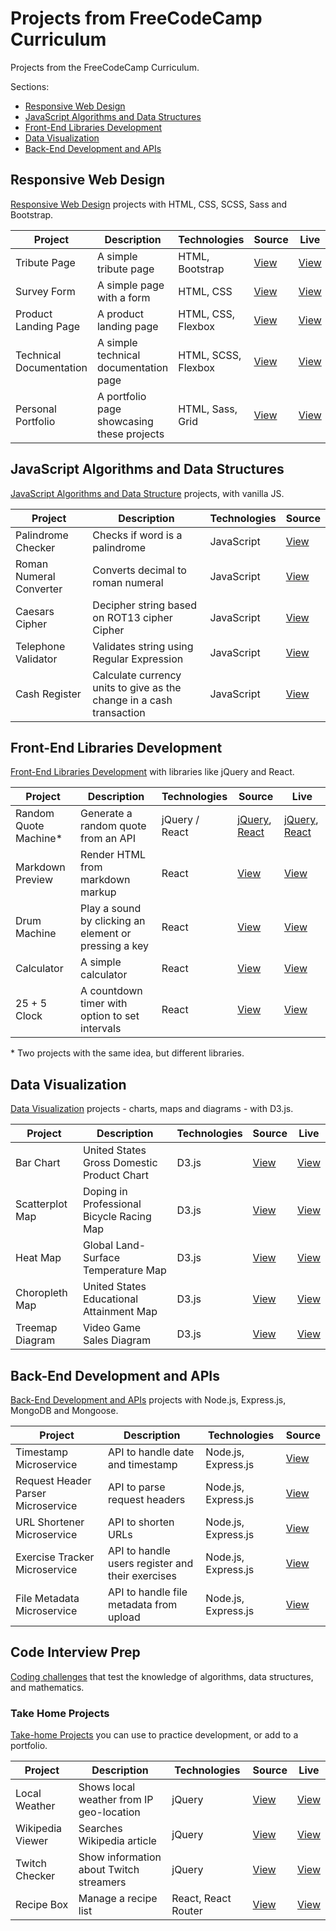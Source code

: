 # Projects from FreeCodeCamp Curriculum

Projects from the FreeCodeCamp Curriculum.

Sections:

- [Responsive Web Design](#responsive-web-design)
- [JavaScript Algorithms and Data Structures](#javascript-algorithms-and-data-structures)
- [Front-End Libraries Development](#front-end-libraries-development)
- [Data Visualization](#data-visualization)
- [Back-End Development and APIs](#back-end-development-and-APIs)

## Responsive Web Design

[Responsive Web Design](responsive-web-design) projects with HTML, CSS, SCSS, Sass and Bootstrap.

| Project                 | Description                                | Technologies        | Source                                                | Live                                                                                                   |
| ----------------------- | ------------------------------------------ | ------------------- | ----------------------------------------------------- | ------------------------------------------------------------------------------------------------------ |
| Tribute Page            | A simple tribute page                      | HTML, Bootstrap     | [View](responsive-web-design/tribute-page/README.md)  | [View](https://jjnilton.github.io/freecodecamp-projects/responsive-web-design/tribute-page/)           |
| Survey Form             | A simple page with a form                  | HTML, CSS           | [View](responsive-web-design/survey-form)             | [View](https://jjnilton.github.io/freecodecamp-projects/responsive-web-design/survey-form)             |
| Product Landing Page    | A product landing page                     | HTML, CSS, Flexbox  | [View](responsive-web-design/product-landing-page)    | [View](https://jjnilton.github.io/freecodecamp-projects/responsive-web-design/product-landing-page)    |
| Technical Documentation | A simple technical documentation page      | HTML, SCSS, Flexbox | [View](responsive-web-design/technical-documentation) | [View](https://jjnilton.github.io/freecodecamp-projects/responsive-web-design/technical-documentation) |
| Personal Portfolio      | A portfolio page showcasing these projects | HTML, Sass, Grid    | [View](responsive-web-design/personal-portfolio)      | [View](https://jjnilton.github.io/freecodecamp-projects/responsive-web-design/personal-portfolio)      |

## JavaScript Algorithms and Data Structures

[JavaScript Algorithms and Data Structure](javascript-algorithms-and-data-structures) projects, with vanilla JS.

| Project                 | Description                                                          | Technologies | Source                                                                           |
| ----------------------- | -------------------------------------------------------------------- | ------------ | -------------------------------------------------------------------------------- |
| Palindrome Checker      | Checks if word is a palindrome                                       | JavaScript   | [View](javascript-algorithms-and-data-structures/src/palindrome-checker.js)      |
| Roman Numeral Converter | Converts decimal to roman numeral                                    | JavaScript   | [View](javascript-algorithms-and-data-structures/src/roman-numeral-converter.js) |
| Caesars Cipher          | Decipher string based on ROT13 cipher Cipher                         | JavaScript   | [View](javascript-algorithms-and-data-structures/src/caesars-cipher.js)          |
| Telephone Validator     | Validates string using Regular Expression                            | JavaScript   | [View](javascript-algorithms-and-data-structures/src/telephone-validator.js)     |
| Cash Register           | Calculate currency units to give as the change in a cash transaction | JavaScript   | [View](javascript-algorithms-and-data-structures/src/cash-register.js)           |

## Front-End Libraries Development

[Front-End Libraries Development](front-end-libraries-development) with libraries like jQuery and React.

| Project                | Description                                           | Technologies   | Source                                                                                                                                     | Live                  |
| ---------------------- | ----------------------------------------------------- | -------------- | ------------------------------------------------------------------------------------------------------------------------------------------ | --------------------- |
| Random Quote Machine\* | Generate a random quote from an API                   | jQuery / React | [jQuery](front-end-libraries-development/random-quote-machine-jquery), [React](front-end-libraries-development/random-quote-machine-react) | [jQuery](), [React]() |
| Markdown Preview       | Render HTML from markdown markup                      | React          | [View](front-end-libraries-development/markdown-preview)                                                                                   | [View]()              |
| Drum Machine           | Play a sound by clicking an element or pressing a key | React          | [View](front-end-libraries-development/drum-machine)                                                                                       | [View]()              |
| Calculator             | A simple calculator                                   | React          | [View](front-end-libraries-development/calculator)                                                                                         | [View]()              |
| 25 + 5 Clock           | A countdown timer with option to set intervals        | React          | [View](front-end-libraries-development/25-5-clock)                                                                                         | [View]()              |

\* Two projects with the same idea, but different libraries.

## Data Visualization

[Data Visualization](data-visualization) projects - charts, maps and diagrams - with D3.js.

| Project         | Description                                | Technologies | Source                                     | Live     |
| --------------- | ------------------------------------------ | ------------ | ------------------------------------------ | -------- |
| Bar Chart       | United States Gross Domestic Product Chart | D3.js        | [View](data-visualization/bar-chart)       | [View]() |
| Scatterplot Map | Doping in Professional Bicycle Racing Map  | D3.js        | [View](data-visualization/scatterplot-map) | [View]() |
| Heat Map        | Global Land-Surface Temperature Map        | D3.js        | [View](data-visualization/heat-map)        | [View]() |
| Choropleth Map  | United States Educational Attainment Map   | D3.js        | [View](data-visualization/choropleth-map)  | [View]() |
| Treemap Diagram | Video Game Sales Diagram                   | D3.js        | [View](data-visualization/treemap-diagram) | [View]() |

## Back-End Development and APIs

[Back-End Development and APIs](back-end-development-and-apis) projects with Node.js, Express.js, MongoDB and Mongoose.

| Project                            | Description                                      | Technologies        | Source                                                              |
| ---------------------------------- | ------------------------------------------------ | ------------------- | ------------------------------------------------------------------- |
| Timestamp Microservice             | API to handle date and timestamp                 | Node.js, Express.js | [View](back-end-development-and-apis/timestamp-microservice)        |
| Request Header Parser Microservice | API to parse request headers                     | Node.js, Express.js | [View](back-end-development-and-apis/header-parser-microservice)    |
| URL Shortener Microservice         | API to shorten URLs                              | Node.js, Express.js | [View](back-end-development-and-apis/url-shortener-microservice)    |
| Exercise Tracker Microservice      | API to handle users register and their exercises | Node.js, Express.js | [View](back-end-development-and-apis/exercise-tracker-microservice) |
| File Metadata Microservice         | API to handle file metadata from upload          | Node.js, Express.js | [View](back-end-development-and-apis/file-metadata-microservice)    |

## Code Interview Prep

[Coding challenges]() that test the knowledge of algorithms, data structures, and mathematics.

### Take Home Projects

[Take-home Projects](code-interview-prep/take-home-projects) you can use to practice development, or add to a portfolio.

| Project          | Description                              | Technologies        | Source                                                          | Live     |
| ---------------- | ---------------------------------------- | ------------------- | --------------------------------------------------------------- | -------- |
| Local Weather    | Shows local weather from IP geo-location | jQuery              | [View](code-interview-prep/take-home-projects/local-weather)    | [View]() |
| Wikipedia Viewer | Searches Wikipedia article               | jQuery              | [View](code-interview-prep/take-home-projects/wikipedia-viewer) | [View]() |
| Twitch Checker   | Show information about Twitch streamers  | jQuery              | [View](code-interview-prep/take-home-projects/twitch-checker)   | [View]() |
| Recipe Box       | Manage a recipe list                     | React, React Router | [View](code-interview-prep/take-home-projects/recipe-box)       | [View]() |
